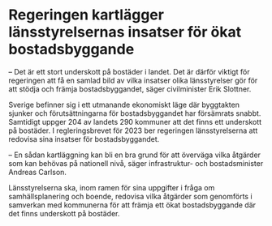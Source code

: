 # Regeringen kartlägger länsstyrelsernas insatser för ökat bostadsbyggande

– Det är ett stort underskott på bostäder i landet. Det är därför viktigt för regeringen att få en samlad bild av vilka insatser olika länsstyrelser gör för att stödja och främja bostadsbyggandet, säger civilminister Erik Slottner.

Sverige befinner sig i ett utmanande ekonomiskt läge där byggtakten sjunker och förutsättningarna för bostadsbyggandet har försämrats snabbt. Samtidigt uppger 204 av landets 290 kommuner att det finns ett underskott på bostäder. I regleringsbrevet för 2023 ber regeringen länsstyrelserna att redovisa sina insatser för bostadsbyggandet.

– En sådan kartläggning kan bli en bra grund för att överväga vilka åtgärder som kan behövas på nationell nivå, säger infrastruktur- och bostadsminister Andreas Carlson.

Länsstyrelserna ska, inom ramen för sina uppgifter i fråga om samhällsplanering och boende, redovisa vilka åtgärder som genomförts i samverkan med kommunerna för att främja ett ökat bostadsbyggande där det finns underskott på bostäder.
